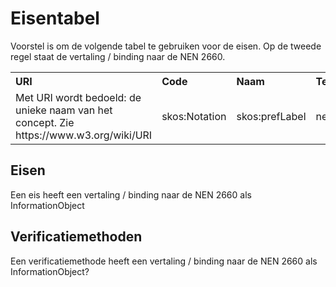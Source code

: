 # Eisentabel


Voorstel is om de volgende tabel te gebruiken voor de eisen. Op de tweede regel staat de vertaling / binding naar de NEN 2660.


<table class="wikitable" style="text-align:left; valign:top">
<tr>
<th> URI
</th>
<th> Code
</th>
<th> Naam
</th>
<th> Tekst
</th>
<th> heeftDeel
</th>
<th> Ernst
</th>
<th> Bron
</th></tr>
<tr>
<td> Met URI wordt bedoeld: de unieke naam van het concept. Zie <href> https://www.w3.org/wiki/URI </href> </td>
<td> skos:Notation </td>
<td> skos:prefLabel </td>
<td> nen2660:heeftVoorwaardeSpecificatie </td>
<td> nen2660:heeftDeel </td>
<td> nen2660:voorwaardeErnstType </td>
<td> nen2660:voorwaardeBronType </td>
</td></tr>
</table>


## Eisen
Een eis heeft een vertaling / binding naar de NEN 2660 als InformationObject


## Verificatiemethoden
Een verificatiemethode heeft een vertaling / binding naar de NEN 2660 als InformationObject? 